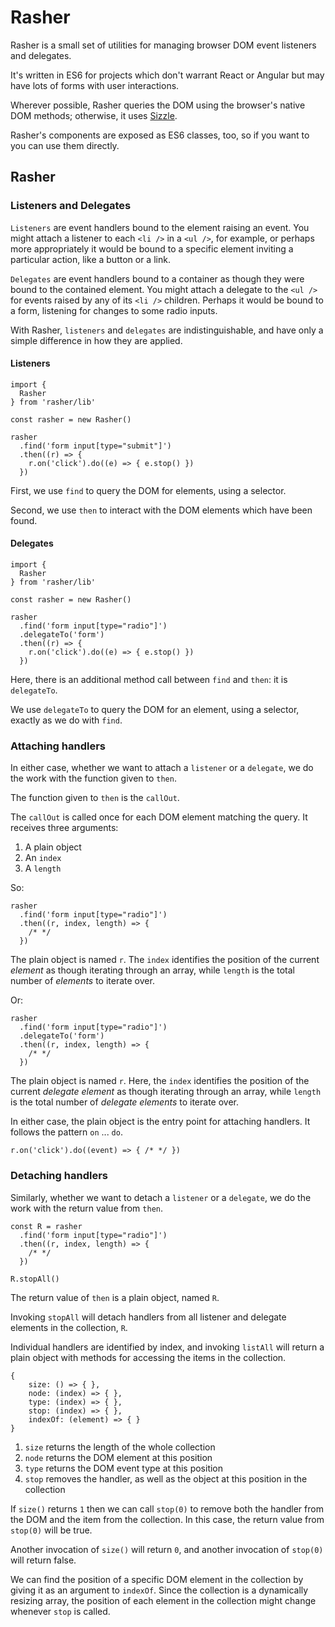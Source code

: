 # Rasher

Rasher is a small set of utilities for managing browser DOM event listeners and delegates.

It's written in ES6 for projects which don't warrant React or Angular but may have lots of forms with user interactions.

Wherever possible, Rasher queries the DOM using the browser's native DOM methods; otherwise, it uses [Sizzle](https://sizzlejs.com/).

Rasher's components are exposed as ES6 classes, too, so if you want to you can use them directly.

## Rasher

### Listeners and Delegates

`Listeners` are event handlers bound to the element raising an event. You might attach a listener to each `<li />` in a `<ul />`, for example, or perhaps more appropriately it would be bound to a specific element inviting a particular action, like a button or a link.


`Delegates` are event handlers bound to a container as though they were bound to the contained element. You might attach a delegate to the `<ul />` for events raised by any of its `<li />` children. Perhaps it would be bound to a form, listening for changes to some radio inputs.

With Rasher, `listeners` and `delegates` are indistinguishable, and have only a simple difference in how they are applied.

#### Listeners 

```
import { 
  Rasher 
} from 'rasher/lib'

const rasher = new Rasher()

rasher
  .find('form input[type="submit"]')
  .then((r) => {
    r.on('click').do((e) => { e.stop() })
  })
```

First, we use `find` to query the DOM for elements, using a selector.

Second, we use `then` to interact with the DOM elements which have been found.

#### Delegates 

```
import { 
  Rasher 
} from 'rasher/lib'

const rasher = new Rasher()

rasher
  .find('form input[type="radio"]')
  .delegateTo('form')
  .then((r) => {
    r.on('click').do((e) => { e.stop() })
  })
```

Here, there is an additional method call between `find` and `then`: it is `delegateTo`.

We use `delegateTo` to query the DOM for an element, using a selector, exactly as we do with `find`.


### Attaching handlers

In either case, whether we want to attach a `listener` or a `delegate`, we do the work with the function given to `then`. 

The function given to `then` is the `callOut`.

The `callOut` is called once for each DOM element matching the query. It receives three arguments:
 
1. A plain object
2. An `index`
2. A `length`

So: 
```
rasher
  .find('form input[type="radio"]')
  .then((r, index, length) => { 
    /* */
  })
```

The plain object is named `r`. The `index` identifies the position of the current _element_ as though iterating through an array, while `length` is the total number of _elements_ to iterate over.

Or: 
```
rasher
  .find('form input[type="radio"]')
  .delegateTo('form')
  .then((r, index, length) => { 
    /* */
  })
```
The plain object is named `r`. Here, the `index` identifies the position of the current _delegate element_ as though iterating through an array, while `length` is the total number of _delegate elements_ to iterate over.

In either case, the plain object is the entry point for attaching handlers. It follows the pattern `on` ... `do`. 

```
r.on('click').do((event) => { /* */ })
```

### Detaching handlers

Similarly, whether we want to detach a `listener` or a `delegate`, we do the work with the return value from `then`. 

```
const R = rasher
  .find('form input[type="radio"]')
  .then((r, index, length) => { 
    /* */
  })
  
R.stopAll()
```

The return value of `then` is a plain object, named `R`.

Invoking `stopAll` will detach handlers from all listener and delegate elements in the collection, `R`.

Individual handlers are identified by index, and invoking `listAll` will return a plain object with methods for accessing the items in the collection.

```
{
	size: () => { },
	node: (index) => { },
	type: (index) => { }, 
	stop: (index) => { },
	indexOf: (element) => { }
}
```

1. `size` returns the length of the whole collection
2. `node` returns the DOM element at this position
3. `type` returns the DOM event type at this position
4. `stop` removes the handler, as well as the object at this position in the collection

If `size()` returns `1` then we can call `stop(0)` to remove both the handler from the DOM and the item from the collection. In this case, the return value from `stop(0)` will be true.


Another invocation of `size()` will return `0`, and another invocation of `stop(0)` will return false.

We can find the position of a specific DOM element in the collection by giving it as an argument to `indexOf`. Since the collection is a dynamically resizing array, the position of each element in the collection might change whenever `stop` is called.